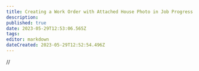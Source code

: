 ```yaml
---
title: Creating a Work Order with Attached House Photo in Job Progress
description: 
published: true
date: 2023-05-29T12:53:06.565Z
tags: 
editor: markdown
dateCreated: 2023-05-29T12:52:54.496Z
---
```


//